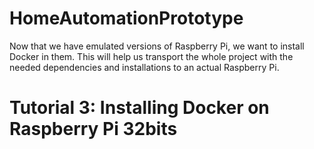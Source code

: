 # HomeAutomationPrototype
Now that we have emulated versions of Raspberry Pi, we want to install Docker in them. This will help us transport the whole project with the needed dependencies and installations to an actual Raspberry Pi.

# Tutorial 3: Installing Docker on Raspberry Pi 32bits 

